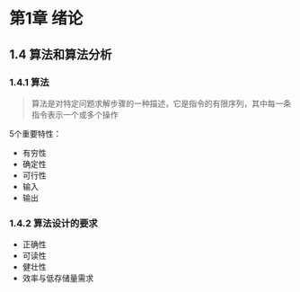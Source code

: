 # 第1章 绪论

## 1.4 算法和算法分析

### 1.4.1 算法

> 算法是对特定问题求解步骤的一种描述，它是指令的有限序列，其中每一条指令表示一个或多个操作

5个重要特性：

* 有穷性
* 确定性
* 可行性
* 输入
* 输出

### 1.4.2 算法设计的要求

* 正确性
* 可读性
* 健壮性
* 效率与低存储量需求


